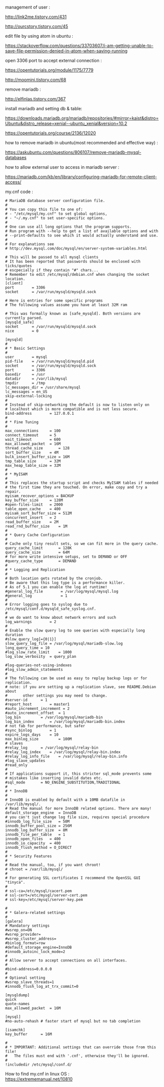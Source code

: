 management of user :<br>

http://link2me.tistory.com/431<br>

http://ourcstory.tistory.com/45<br>

edit file by using atom in ubuntu :<br>

https://stackoverflow.com/questions/33703607/i-am-getting-unable-to-save-file-permission-denied-in-atom-when-saving-running<br>

open 3306 port to accept external connection :<br>

https://opentutorials.org/module/1175/7779<br>

http://moomini.tistory.com/68<br>

remove mariadb :<br>

http://elfinlas.tistory.com/367<br>

install mariadb and setting db & table:<br>

https://downloads.mariadb.org/mariadb/repositories/#mirror=kaist&distro=Ubuntu&distro_release=xenial--ubuntu_xenial&version=10.2<br>

https://opentutorials.org/course/2136/12020<br>

how to remove mariadb in ubuntu(most recommended and effective way) :<br>

https://askubuntu.com/questions/806107/remove-mariadb-mysql-databases<br>

how to allow external user to access in mariadb server : <br>

https://mariadb.com/kb/en/library/configuring-mariadb-for-remote-client-access/<br>

my.cnf code :<br>
```
# MariaDB database server configuration file.
#
# You can copy this file to one of:
# - "/etc/mysql/my.cnf" to set global options,
# - "~/.my.cnf" to set user-specific options.
# 
# One can use all long options that the program supports.
# Run program with --help to get a list of available options and with
# --print-defaults to see which it would actually understand and use.
#
# For explanations see
# http://dev.mysql.com/doc/mysql/en/server-system-variables.html

# This will be passed to all mysql clients
# It has been reported that passwords should be enclosed with ticks/quotes
# escpecially if they contain "#" chars...
# Remember to edit /etc/mysql/debian.cnf when changing the socket location.
[client]
port		= 3306
socket		= /var/run/mysqld/mysqld.sock

# Here is entries for some specific programs
# The following values assume you have at least 32M ram

# This was formally known as [safe_mysqld]. Both versions are currently parsed.
[mysqld_safe]
socket		= /var/run/mysqld/mysqld.sock
nice		= 0

[mysqld]
#
# * Basic Settings
#
user		= mysql
pid-file	= /var/run/mysqld/mysqld.pid
socket		= /var/run/mysqld/mysqld.sock
port		= 3306
basedir		= /usr
datadir		= /var/lib/mysql
tmpdir		= /tmp
lc_messages_dir	= /usr/share/mysql
lc_messages	= en_US
skip-external-locking
#
# Instead of skip-networking the default is now to listen only on
# localhost which is more compatible and is not less secure.
bind-address		= 127.0.0.1
#
# * Fine Tuning
#
max_connections		= 100
connect_timeout		= 5
wait_timeout		= 600
max_allowed_packet	= 16M
thread_cache_size       = 128
sort_buffer_size	= 4M
bulk_insert_buffer_size	= 16M
tmp_table_size		= 32M
max_heap_table_size	= 32M
#
# * MyISAM
#
# This replaces the startup script and checks MyISAM tables if needed
# the first time they are touched. On error, make copy and try a repair.
myisam_recover_options = BACKUP
key_buffer_size		= 128M
#open-files-limit	= 2000
table_open_cache	= 400
myisam_sort_buffer_size	= 512M
concurrent_insert	= 2
read_buffer_size	= 2M
read_rnd_buffer_size	= 1M
#
# * Query Cache Configuration
#
# Cache only tiny result sets, so we can fit more in the query cache.
query_cache_limit		= 128K
query_cache_size		= 64M
# for more write intensive setups, set to DEMAND or OFF
#query_cache_type		= DEMAND
#
# * Logging and Replication
#
# Both location gets rotated by the cronjob.
# Be aware that this log type is a performance killer.
# As of 5.1 you can enable the log at runtime!
#general_log_file        = /var/log/mysql/mysql.log
#general_log             = 1
#
# Error logging goes to syslog due to /etc/mysql/conf.d/mysqld_safe_syslog.cnf.
#
# we do want to know about network errors and such
log_warnings		= 2
#
# Enable the slow query log to see queries with especially long duration
#slow_query_log[={0|1}]
slow_query_log_file	= /var/log/mysql/mariadb-slow.log
long_query_time = 10
#log_slow_rate_limit	= 1000
log_slow_verbosity	= query_plan

#log-queries-not-using-indexes
#log_slow_admin_statements
#
# The following can be used as easy to replay backup logs or for replication.
# note: if you are setting up a replication slave, see README.Debian about
#       other settings you may need to change.
#server-id		= 1
#report_host		= master1
#auto_increment_increment = 2
#auto_increment_offset	= 1
log_bin			= /var/log/mysql/mariadb-bin
log_bin_index		= /var/log/mysql/mariadb-bin.index
# not fab for performance, but safer
#sync_binlog		= 1
expire_logs_days	= 10
max_binlog_size         = 100M
# slaves
#relay_log		= /var/log/mysql/relay-bin
#relay_log_index	= /var/log/mysql/relay-bin.index
#relay_log_info_file	= /var/log/mysql/relay-bin.info
#log_slave_updates
#read_only
#
# If applications support it, this stricter sql_mode prevents some
# mistakes like inserting invalid dates etc.
#sql_mode		= NO_ENGINE_SUBSTITUTION,TRADITIONAL
#
# * InnoDB
#
# InnoDB is enabled by default with a 10MB datafile in /var/lib/mysql/.
# Read the manual for more InnoDB related options. There are many!
default_storage_engine	= InnoDB
# you can't just change log file size, requires special procedure
#innodb_log_file_size	= 50M
innodb_buffer_pool_size	= 256M
innodb_log_buffer_size	= 8M
innodb_file_per_table	= 1
innodb_open_files	= 400
innodb_io_capacity	= 400
innodb_flush_method	= O_DIRECT
#
# * Security Features
#
# Read the manual, too, if you want chroot!
# chroot = /var/lib/mysql/
#
# For generating SSL certificates I recommend the OpenSSL GUI "tinyca".
#
# ssl-ca=/etc/mysql/cacert.pem
# ssl-cert=/etc/mysql/server-cert.pem
# ssl-key=/etc/mysql/server-key.pem

#
# * Galera-related settings
#
[galera]
# Mandatory settings
#wsrep_on=ON
#wsrep_provider=
#wsrep_cluster_address=
#binlog_format=row
#default_storage_engine=InnoDB
#innodb_autoinc_lock_mode=2
#
# Allow server to accept connections on all interfaces.
#
#bind-address=0.0.0.0
#
# Optional setting
#wsrep_slave_threads=1
#innodb_flush_log_at_trx_commit=0

[mysqldump]
quick
quote-names
max_allowed_packet	= 16M

[mysql]
#no-auto-rehash	# faster start of mysql but no tab completion

[isamchk]
key_buffer		= 16M

#
# * IMPORTANT: Additional settings that can override those from this file!
#   The files must end with '.cnf', otherwise they'll be ignored.
#
!includedir /etc/mysql/conf.d/
```

How to find my.cnf in linux OS :<br>
https://extrememanual.net/10810<br>
